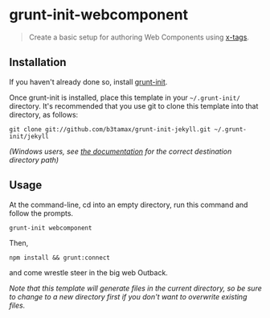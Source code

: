 # grunt-init-webcomponent

[x-tags]: http://http://www.x-tags.org/
[grunt-init]: http://gruntjs.com/project-scaffolding

> Create a basic setup for authoring Web Components using [x-tags][].

## Installation
If you haven't already done so, install [grunt-init][].

Once grunt-init is installed, place this template in your `~/.grunt-init/` directory. It's recommended that you use git to clone this template into that directory, as follows:

```
git clone git://github.com/b3tamax/grunt-init-jekyll.git ~/.grunt-init/jekyll
```

_(Windows users, see [the documentation][grunt-init] for the correct destination directory path)_

## Usage

At the command-line, cd into an empty directory, run this command and follow the prompts.

```
grunt-init webcomponent
```

Then,

```
npm install && grunt:connect
```

and come wrestle steer in the big web Outback.

_Note that this template will generate files in the current directory, so be sure to change to a new directory first if you don't want to overwrite existing files._
